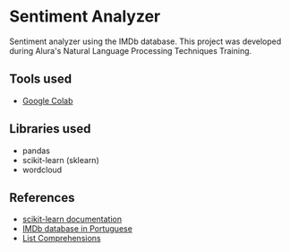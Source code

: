 # Sentiment Analyzer
Sentiment analyzer using the IMDb database. This project was developed during Alura's Natural Language Processing Techniques Training.

## Tools used
- [Google Colab](https://colab.research.google.com/)

## Libraries used
- pandas
- scikit-learn (sklearn)
- wordcloud

## References
- [scikit-learn documentation](https://scikit-learn.org/stable/modules/generated/sklearn.model_selection.train_test_split.html)
- [IMDb database in Portuguese](https://www.kaggle.com/datasets/luisfredgs/imdb-ptbr?resource=download)
- [List Comprehensions](https://docs.python.org/3/tutorial/datastructures.html#list-comprehensions)